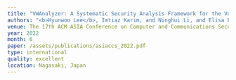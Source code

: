 ```yaml
---
title: "VWAnalyzer: A Systematic Security Analysis Framework for the Voice over WiFi Protocol"
authors: "<b>Hyunwoo Lee</b>, Imtiaz Karim, and Ninghui Li, and Elisa Bertino"
venue: The 17th ACM ASIA Conference on Computer and Communications Security (ASIACCS '22)
year: 2022
month: 6
paper: /assets/publications/asiaccs_2022.pdf
type: international
quality: excellent
location: Nagasaki, Japan
---
```


